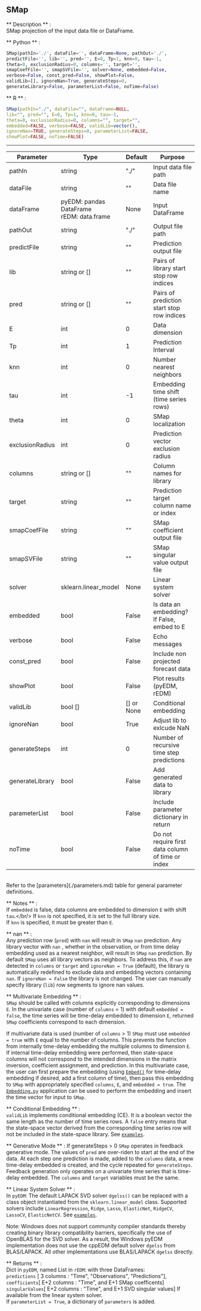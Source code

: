 ## <function> SMap </function> 
** Description **  :   
SMap projection of the input data file or DataFrame.

** Python **  :   
```python
SMap(pathIn='./', dataFile='', dataFrame=None, pathOut='./',
predictFile='', lib='', pred='', E=0, Tp=1, knn=0, tau=-1,
theta=0, exclusionRadius=0, columns='', target='',
smapCoefFile='', smapSVFile='', solver=None, embedded=False,
verbose=False, const_pred=False, showPlot=False,
validLib=[], ignoreNan=True, generateSteps=0,
generateLibrary=False, parameterList=False, noTime=False)
```

** R **  :   
```R
SMap(pathIn="./", dataFile="", dataFrame=NULL,
lib="", pred="", E=0, Tp=1, knn=0, tau=-1,
theta=0, exclusionRadius=0, columns="", target="", 
embedded=FALSE, verbose=FALSE, validLib=vector(), 
ignoreNan=TRUE, generateSteps=0, parameterList=FALSE, 
showPlot=FALSE, noTime=FALSE) 
```

---

| Parameter | Type | Default | Purpose |
| --------- | ---- | ------- | ------- |
| pathIn    | string | "./"  | Input data file path | 
| dataFile  | string | ""    | Data file name | 
| dataFrame | pyEDM: pandas DataFrame<br/>rEDM: data.frame | None |Input DataFrame|
| pathOut   | string | "./"  | Output file path | 
| predictFile | string | ""  | Prediction output file | 
| lib   | string or [] | ""  | Pairs of library start stop row indices |
| pred  | string or [] | ""  | Pairs of prediction start stop row indices |
| E         | int    | 0     | Data dimension | 
| Tp        | int    | 1     | Prediction Interval | 
| knn       | int    | 0     | Number nearest neighbors | 
| tau       | int    | -1    | Embedding time shift (time series rows) | 
| theta     | int    | 0     | SMap localization | 
| exclusionRadius | int | 0  | Prediction vector exclusion radius |
| columns | string or []| "" | Column names for library | 
| target    | string | ""    | Prediction target column name or index |
| smapCoefFile | string | ""    | SMap coefficient output file |
| smapSVFile | string | ""    | SMap singular value output file |
| solver    | sklearn.linear_model | None | Linear system solver |
| embedded  | bool   | False | Is data an embedding? If False, embed to E |
| verbose   | bool   | False | Echo messages |
| const\_pred| bool  | False | Include non projected forecast data |
| showPlot  | bool   | False | Plot results (pyEDM, rEDM) |
| validLib  | bool [] | [] or None | Conditional embedding |
| ignoreNan | bool   | True | Adjust lib to exlcude NaN |
| generateSteps | int  | 0     | Number of recursive time step predictions | 
| generateLibrary | bool | False | Add generated data to library | 
| parameterList | bool | False | Include parameter dictionary in return    |
| noTime    | bool | False | Do not require first data column of time or index |

<br/>
Refer to the [parameters](./parameters.md) table for general parameter definitions.

** Notes ** :   
If `embedded` is false, data columns are embedded to dimension `E` with shift `tau`.</br/>
If `knn` is not specified, it is set to the full library size.<br/>
If `knn` is specified, it must be greater than `E`.<br/>

** nan ** :   
Any prediction row (`pred`) with `nan` will result in `SMap` `nan` prediction. Any library vector with `nan` , whether in the observation, or from time delay embedding used as a nearest neighbor, will result in `SMap` `nan` prediction. By default `SMap` uses all library vectors as neighbors. To address this, if `nan` are detected in `columns` or `target` and `ignoreNan = True` (default), the library is automatically redefined to exclude data and embedding vectors containing `nan`. If `ignoreNan = False` the library is not changed. The user can manually specify library (`lib`) row segments to ignore nan values.

** Multivariate Embedding ** :   
`SMap` should be called with columns explicitly corresponding to dimensions `E`. In the univariate case (number of `columns` = 1) with default `embedded = false`, the time series will be time-delay embedded to dimension `E`, returned `SMap` coefficients correspond to each dimension. 

If multivariate data is used (number of `columns` > 1) `SMap`
must use `embedded = true` with `E` equal to the number of columns.
This prevents the function from internally time-delay embedding the
multiple columns to dimension `E`.  If internal time-delay embedding
were performed, then state-space columns will not correspond to the
intended dimensions in the matrix inversion, coefficient assignment,
and prediction.  In this multivariate case, the user can first prepare
the embedding (using [`Embed()`](../edm_functions/#embed) for time-delay
embedding if desired, add a first column of time), then pass this embedding 
to `SMap` with appropriately specified `columns`, `E`, and `embedded = true`.
The [`Embedding.py`](https://github.com/SugiharaLab/pyEDM/blob/master/pyEDM/etc/apps/Embedding.py) application can be used to perform the embedding and
insert the time vector for input to `SMap`.


** Conditional Embedding ** :   
`validLib` implements conditional embedding (CE). It is a boolean vector the same length as the number of time series rows. A `false` entry means that the state-space vector derived from the corresponding time series row will not be included in the state-space library. See [`examples`](./cond_emb_demo.ipynb).

** Generative Mode ** :
If generateSteps > 0 `SMap` operates in feedback generative mode. The values of `pred` are over-riden to start at the end of the data. At each step one prediction is made, added to the `columns` data, a new time-delay embedded is created, and the cycle repeated for `generateSteps`. Feedback generation only operates on a univariate time series that is time-delay embedded. The `columns` and `target` variables must be the same.

** Linear System Solver ** :   
In `pyEDM`: The default LAPACK SVD solver `dgelss()` can be replaced with
a class object instantiated from the `sklearn.linear_model` class.
Supported solvers include `LinearRegression`, `Ridge`, `Lasso`,
`ElasticNet`, `RidgeCV`, `LassoCV`, `ElasticNetCV`. 
See [`examples`](./solvers_demo.ipynb).

Note: Windows does not support community compiler standards thereby creating binary library compatibility barriers, specifically the use of OpenBLAS for the SVD solver. As a result, the Windows pyEDM implementation does not use the cppEDM default solver `dgelss` from BLAS/LAPACK. All other implementations use BLAS/LAPACK `dgelss` directly.

** Returns **  :   
Dict in `pyEDM`, named List in `rEDM`: with three DataFrames:<br/>
`predictions` [ 3 columns : "Time", "Observations", "Predictions"],<br/>
`coefficients`[ E+2 columns : "Time", and E+1 SMap coefficents]<br/>
`singularValues`[ E+2 columns : "Time", and E+1 SVD singular values] If available from the linear system solver.<br/>
If `parameterList = True`, a dictionary of `parameters` is added.

